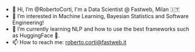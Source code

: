 - 👋 Hi, I’m @RobertoCorti, I'm a Data Scientist @ Fastweb, Milan :it:
- 👀 I’m interested in Machine Learning, Bayesian Statistics and Software Engineering!
- 🌱 I’m currently learning NLP and how to use the best frameworks such as HuggingFace 🤗.
- 📫 How to reach me: roberto.corti@fastweb.it

<!---
RobertoCorti/RobertoCorti is a ✨ special ✨ repository because its `README.md` (this file) appears on your GitHub profile.
You can click the Preview link to take a look at your changes.
--->
